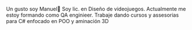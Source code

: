 Un gusto soy Manuel👋
Soy lic. en Diseño de videojuegos. Actualmente me estoy formando como QA enginieer.
Trabaje dando cursos y assesorias para C# enfocado en POO y aminación 3D

<!--
Here are some ideas to get you started:
- 🔭 I’m currently working on ...
- 🌱 I’m currently learning ...
- 👯 I’m looking to collaborate on ...
- 🤔 I’m looking for help with ...
- 💬 Ask me about ...
- 📫 How to reach me: ...
- 😄 Pronouns: ...
- ⚡ Fun fact: ...
-->
